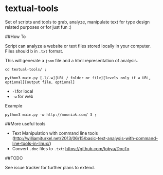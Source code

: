 # textual-tools

Set of scripts and tools to grab, analyze, manipulate text for type design related purposes or for just fun :)

##How To

Script can analyze a website or text files stored locally in your computer. Files should b in `.txt` format.


This will generate a `json` file and a html representation of analysis.

```
cd textual-tools/ ;
```

```
python3 main.py [-l/-w][URL / folder or file][levels only if a URL, optional][output file, optional]

```

- `-l`for local
- `-w` for web


Example

```
python3 main.py -w http://mooniak.com/ 3 ;

```


##More useful tools

- Text Manipulation with command line tools (http://williamjturkel.net/2013/06/15/basic-text-analysis-with-command-line-tools-in-linux/)
- Convert `.doc` files to `.txt`: https://github.com/tobya/DocTo


##TODO

See issue tracker for further plans to extend.
